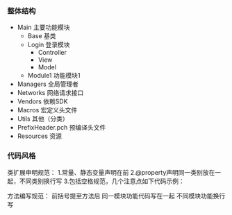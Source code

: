 ### 整体结构
- Main 主要功能模块
    - Base 基类
    - Login 登录模块
        - Controller
        - View
        - Model
    - Module1 功能模块1
- Managers 全局管理者
- Networks 网络请求接口
- Vendors 依赖SDK
- Macros 宏定义头文件
- Utils 其他（分类）
- PrefixHeader.pch 预编译头文件
- Resources 资源

### 代码风格

类扩展申明规范：
1.常量、静态变量声明在前
2.@property声明同一类别放在一起，不同类别换行写
3.包括空格规范，几个注意点如下代码示例：


方法编写规范：
前括号提至方法后
同一模块功能代码写在一起
不同模块功能换行写
